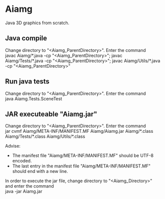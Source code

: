 # Aiamg
Java 3D graphics from scratch.


## Java compile
Change directory to "<Aiamg_ParentDirectory>".
Enter the command  
  javac Aiamg/\*.java -cp "<Aiamg_ParentDirectory>"; javac Aiamg/Tests/\*.java -cp "<Aiamg_ParentDirectory>"; javac Aiamg/Utils/\*.java -cp "<Aiamg_ParentDirectory>"


## Run java tests
Change directory to "<Aiamg_ParentDirectory>".
Enter the command  
  java Aiamg.Tests.SceneTest


## JAR executeable "Aiamg.jar"
Change directory to "<Aiamg_ParentDirectory>".
Enter the command  
  jar cvmf Aiamg/META-INF/MANIFEST.MF Aiamg/Aiamg.jar Aiamg/\*.class Aiamg/Tests/\*.class Aiamg/Utils/\*.class

Advise:
* The manifest file "Aiamg/META-INF/MANIFEST.MF" should be UTF-8 encoded.
* The last entry in the manifest file "Aiamg/META-INF/MANIFEST.MF" should end with a new line.

In order to execute the jar file, change directory to "<Aiamg_Directory>" and enter the command  
  java -jar Aiamg.jar

